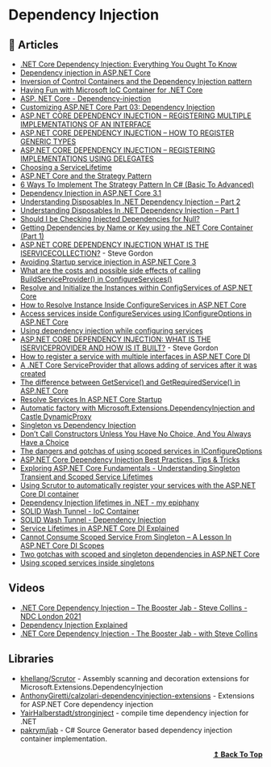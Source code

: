 
# Dependency Injection

## 📝 Articles

- [.NET Core Dependency Injection: Everything You Ought To Know](https://www.blog.jamesmichaelhickey.com/NET-Core-Dependency-Injection/)
- [Dependency injection in ASP.NET Core](https://docs.microsoft.com/en-us/aspnet/core/fundamentals/dependency-injection)
- [Inversion of Control Containers and the Dependency Injection pattern](https://martinfowler.com/articles/injection.html)
- [Having Fun with Microsoft IoC Container for .NET Core](https://sahansera.dev/dotnet-core-ioc-container/)
- [ASP. NET Core - Dependency-injection](https://girishgodage.in/blog/customize-dependency-injection)
- [Customizing ASP.​NET Core Part 03: Dependency Injection](https://asp.net-hacker.rocks/2018/09/27/customizing-aspnetcore-03-dependency-injection.html)
- [ASP.NET CORE DEPENDENCY INJECTION – REGISTERING MULTIPLE IMPLEMENTATIONS OF AN INTERFACE](https://www.stevejgordon.co.uk/asp-net-core-dependency-injection-registering-multiple-implementations-interface)
- [ASP.NET CORE DEPENDENCY INJECTION – HOW TO REGISTER GENERIC TYPES](https://www.stevejgordon.co.uk/asp-net-core-dependency-injection-how-to-register-generic-types)
- [ASP.NET CORE DEPENDENCY INJECTION – REGISTERING IMPLEMENTATIONS USING DELEGATES](https://www.stevejgordon.co.uk/asp-net-core-dependency-injection-registering-implementations-using-delegates)
- [Choosing a ServiceLifetime](https://jimmybogard.com/choosing-a-servicelifetime/?utm_source=feedburner&utm_medium=feed&utm_campaign=Feed%3A+GrabBagOfT+%28Jimmy+Bogard%29)
- [ASP.NET Core and the Strategy Pattern](https://adamstorr.azurewebsites.net/blog/aspnetcore-and-the-strategy-pattern)
- [6 Ways To Implement The Strategy Pattern In C# (Basic To Advanced)](https://www.blog.jamesmichaelhickey.com/strategy-pattern-implementations/)
- [Dependency Injection in ASP.NET Core 3.1](https://procodeguide.com/programming/dependency-injection-in-asp-net-core-3/)
- [Understanding Disposables In .NET Dependency Injection – Part 2](http://stevetalkscode.co.uk/disposables-in-di-part-2)
- [Understanding Disposables In .NET Dependency Injection – Part 1](https://stevetalkscode.co.uk/disposables-in-di-part-1)
- [Should I be Checking Injected Dependencies for Null?](http://stevetalkscode.co.uk/null-injection)
- [Getting Dependencies by Name or Key using the .NET Core Container (Part 1)](http://stevetalkscode.co.uk/named-dependencies-part-1#comment-750)
- [ASP.NET CORE DEPENDENCY INJECTION WHAT IS THE ISERVICECOLLECTION?](https://www.stevejgordon.co.uk/aspnet-core-dependency-injection-what-is-the-iservicecollection) - Steve Gordon
- [Avoiding Startup service injection in ASP.NET Core 3](https://andrewlock.net/avoiding-startup-service-injection-in-asp-net-core-3/)
- [What are the costs and possible side effects of calling BuildServiceProvider() in ConfigureServices()](https://stackoverflow.com/questions/56042989/what-are-the-costs-and-possible-side-effects-of-calling-buildserviceprovider-i)
- [Resolve and Initialize the Instances within ConfigServices of ASP.NET Core](https://www.thecodebuzz.com/resolve-instances-within-configservices-method-asp-net-core/)
- [How to Resolve Instance Inside ConfigureServices in ASP.NET Core](https://stackoverflow.com/questions/31863981/how-to-resolve-instance-inside-configureservices-in-asp-net-core)
- [Access services inside ConfigureServices using IConfigureOptions in ASP.NET Core](https://andrewlock.net/access-services-inside-options-and-startup-using-configureoptions/)
- [Using dependency injection while configuring services](https://benjamincollins.com/blog/using-dependency-injection-while-configuring-services/)
- [ASP.NET CORE DEPENDENCY INJECTION: WHAT IS THE ISERVICEPROVIDER AND HOW IS IT BUILT?](https://www.stevejgordon.co.uk/aspnet-core-dependency-injection-what-is-the-iserviceprovider-and-how-is-it-built) - Steve Gordon
- [How to register a service with multiple interfaces in ASP.NET Core DI](https://andrewlock.net/how-to-register-a-service-with-multiple-interfaces-for-in-asp-net-core-di/)
- [A .NET Core ServiceProvider that allows adding of services after it was created](https://siderite.dev/blog/a-net-core-serviceprovider-that-allows.html/)
- [The difference between GetService() and GetRequiredService() in ASP.NET Core](https://andrewlock.net/the-difference-between-getservice-and-getrquiredservice-in-asp-net-core/)
- [Resolve Services In ASP.NET Core Startup](https://khalidabuhakmeh.com/resolve-services-in-aspnet-core-startup)
- [Automatic factory with Microsoft.Extensions.DependencyInjection and Castle DynamicProxy](https://thomaslevesque.com/2020/09/27/automatic-factory-with-microsoft-extensions-dependencyinjection-and-castle-dynamicproxy/)
- [Singleton vs Dependency Injection](https://enterprisecraftsmanship.com/posts/singleton-vs-dependency-injection/)
- [Don’t Call Constructors Unless You Have No Choice, And You Always Have a Choice](https://scotthannen.org/blog/2018/04/03/tame-your-dependency-injection-registration.html)
- [The dangers and gotchas of using scoped services in IConfigureOptions](https://andrewlock.net/the-dangers-and-gotchas-of-using-scoped-services-when-configuring-options-in-asp-net-core/)
- [ASP.NET Core Dependency Injection Best Practices, Tips & Tricks](https://medium.com/volosoft/asp-net-core-dependency-injection-best-practices-tips-tricks-c6e9c67f9d96)
- [Exploring ASP.NET Core Fundamentals - Understanding Singleton Transient and Scoped Service Lifetimes](https://referbruv.com/blog/posts/exploring-aspnet-core-fundamentals-understanding-singleton-transient-and-scoped-service-lifetimes)
- [Using Scrutor to automatically register your services with the ASP.NET Core DI container](https://andrewlock.net/using-scrutor-to-automatically-register-your-services-with-the-asp-net-core-di-container/)
- [Dependency Injection lifetimes in .NET - my epiphany](https://www.code4it.dev/blog/dependency-injection-lifetimes)
- [SOLID Wash Tunnel - IoC Container](https://www.ledjonbehluli.com/posts/wash-tunnel/ioc_container/)
- [SOLID Wash Tunnel - Dependency Injection](https://www.ledjonbehluli.com/posts/wash-tunnel/dependency_injection/)
- [Service Lifetimes in ASP.NET Core DI Explained](https://referbruv.com/blog/posts/exploring-aspnet-core-fundamentals-understanding-singleton-transient-and-scoped-service-lifetimes)
- [Cannot Consume Scoped Service From Singleton – A Lesson In ASP.NET Core DI Scopes](https://dotnetcoretutorials.com/2018/03/20/cannot-consume-scoped-service-from-singleton-a-lesson-in-asp-net-core-di-scopes/)
- [Two gotchas with scoped and singleton dependencies in ASP.NET Core](https://blog.markvincze.com/two-gotchas-with-scoped-and-singleton-dependencies-in-asp-net-core/)
- [Using scoped services inside singletons](https://samwalpole.com/using-scoped-services-inside-singletons)
## Videos
- [.NET Core Dependency Injection – The Booster Jab - Steve Collins - NDC London 2021](https://www.youtube.com/watch?v=JwVtscL9H9k)
- [Dependency Injection Explained](https://www.youtube.com/watch?v=ASDmrUaO5cE)
- [.NET Core Dependency Injection - The Booster Jab - with Steve Collins](https://www.youtube.com/watch?v=99Gp9khfgiY)
## Libraries
- [khellang/Scrutor](https://github.com/khellang/Scrutor) - Assembly scanning and decoration extensions for Microsoft.Extensions.DependencyInjection
- [AnthonyGiretti/calzolari-dependencyinjection-extensions](https://github.com/AnthonyGiretti/calzolari-dependencyinjection-extensions) - Extensions for ASP.NET Core dependency injection
- [YairHalberstadt/stronginject](https://github.com/YairHalberstadt/stronginject) - compile time dependency injection for .NET
- [pakrym/jab](https://github.com/pakrym/jab) - C# Source Generator based dependency injection container implementation.
	
<div align="right">
  <b><a href="#contents">↥ Back To Top</a></b>
</div>
